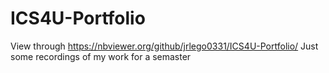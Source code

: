 # ICS4U-Portfolio

View through https://nbviewer.org/github/jrlego0331/ICS4U-Portfolio/
Just some recordings of my work for a semaster